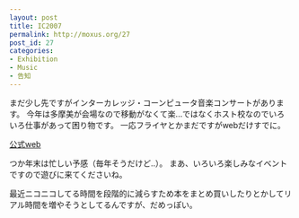 ```yaml
---
layout: post
title: IC2007
permalink: http://moxus.org/27
post_id: 27
categories: 
- Exhibition
- Music
- 告知
---
```


まだ少し先ですがインターカレッジ・コーンピュータ音楽コンサートがあります。
今年は多摩美が会場なので移動がなくて楽...ではなくホスト校なのでいろいろ仕事があって困り物です。
一応フライヤとかまだですがwebだけすでに。

[公式web](http://gs.idd.tamabi.ac.jp/ic2007/)

つか年末は忙しい予感（毎年そうだけど..）。
まあ、いろいろ楽しみなイベントですので遊びに来てくださいね。

最近ニコニコしてる時間を段階的に減らすため本をまとめ買いしたりとかしてリアル時間を増やそうとしてるんですが、だめっぽい。